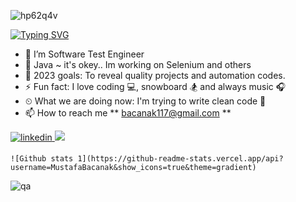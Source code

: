 ![hp62q4v](https://user-images.githubusercontent.com/117370164/208296968-b5d0d791-7ec3-4604-8477-d56930370ed6.jpg)


[![Typing SVG](https://readme-typing-svg.herokuapp.com?color=%23732DA4&lines=Software+Automation+Engineer+%7C+Turkey;I'm+Mustafa+Bacanak;I+am+sharing+my+projects+in+here;I+usually+using+;Java+programming+language+for+projects)](https://git.io/typing-svg)


- 🔭 I’m Software Test Engineer                                                                            
- 🌱 Java ~ it's okey.. Im working on Selenium and others
- 💪 2023 goals: To reveal quality projects and automation codes.
- ⚡ Fun fact: I love coding 💻, snowboard 🏂 and always music 🎧
- ⏲ What we are doing now: I'm trying to write clean code 🚀
- 📫 How to reach me ** bacanak117@gmail.com ** 
<a href="https://www.linkedin.com/in/mustafa-bacanak-4515a924b/" target="_blank">
<img src=https://img.shields.io/badge/LinkedIn-0077B5?style=for-the-badge&logo=linkedin&logoColor=white alt=linkedin style="margin-bottom: 5px;" />
</a> 
<a target="_blank"href="https://medium.com/@bacanak117"><img src="https://img.shields.io/badge/Medium-12100E?style=for-the-badge&logo=medium&logoColor=white" /></a>&nbsp;&nbsp;&nbsp;


    ![Github stats 1](https://github-readme-stats.vercel.app/api?username=MustafaBacanak&show_icons=true&theme=gradient)





![qa](https://user-images.githubusercontent.com/117370164/206934660-5fd6df66-6130-4467-aeb2-a9ee8cb82ad7.gif)





 









